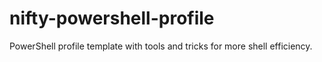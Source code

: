 # nifty-powershell-profile
PowerShell profile template with tools and tricks for more shell efficiency.
